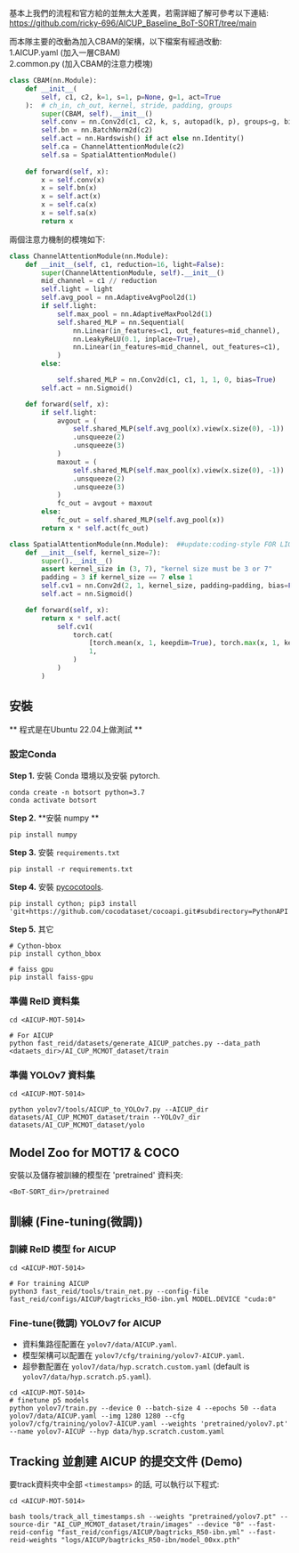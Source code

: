 基本上我們的流程和官方給的並無太大差異，若需詳細了解可參考以下連結: https://github.com/ricky-696/AICUP_Baseline_BoT-SORT/tree/main

而本隊主要的改動為加入CBAM的架構，以下檔案有經過改動: <br>
1.AICUP.yaml (加入一層CBAM) <br>
2.common.py (加入CBAM的注意力模塊)

```py
class CBAM(nn.Module):
    def __init__(
        self, c1, c2, k=1, s=1, p=None, g=1, act=True
    ):  # ch_in, ch_out, kernel, stride, padding, groups
        super(CBAM, self).__init__()
        self.conv = nn.Conv2d(c1, c2, k, s, autopad(k, p), groups=g, bias=False)
        self.bn = nn.BatchNorm2d(c2)
        self.act = nn.Hardswish() if act else nn.Identity()
        self.ca = ChannelAttentionModule(c2)
        self.sa = SpatialAttentionModule()
        
    def forward(self, x):
        x = self.conv(x)
        x = self.bn(x)
        x = self.act(x)
        x = self.ca(x)
        x = self.sa(x)
        return x
```
兩個注意力機制的模塊如下:
```py
class ChannelAttentionModule(nn.Module):
    def __init__(self, c1, reduction=16, light=False):
        super(ChannelAttentionModule, self).__init__()
        mid_channel = c1 // reduction
        self.light = light
        self.avg_pool = nn.AdaptiveAvgPool2d(1)
        if self.light:
            self.max_pool = nn.AdaptiveMaxPool2d(1)
            self.shared_MLP = nn.Sequential(
                nn.Linear(in_features=c1, out_features=mid_channel),
                nn.LeakyReLU(0.1, inplace=True),
                nn.Linear(in_features=mid_channel, out_features=c1),
            )
        else:

            self.shared_MLP = nn.Conv2d(c1, c1, 1, 1, 0, bias=True)
        self.act = nn.Sigmoid()

    def forward(self, x):
        if self.light:
            avgout = (
                self.shared_MLP(self.avg_pool(x).view(x.size(0), -1))
                .unsqueeze(2)
                .unsqueeze(3)
            )
            maxout = (
                self.shared_MLP(self.max_pool(x).view(x.size(0), -1))
                .unsqueeze(2)
                .unsqueeze(3)
            )
            fc_out = avgout + maxout
        else:
            fc_out = self.shared_MLP(self.avg_pool(x))
        return x * self.act(fc_out)
```
```py
class SpatialAttentionModule(nn.Module):  ##update:coding-style FOR LIGHTING
    def __init__(self, kernel_size=7):
        super().__init__()
        assert kernel_size in (3, 7), "kernel size must be 3 or 7"
        padding = 3 if kernel_size == 7 else 1
        self.cv1 = nn.Conv2d(2, 1, kernel_size, padding=padding, bias=False)
        self.act = nn.Sigmoid()

    def forward(self, x):
        return x * self.act(
            self.cv1(
                torch.cat(
                    [torch.mean(x, 1, keepdim=True), torch.max(x, 1, keepdim=True)[0]],
                    1,
                )
            )
        )
```
## 安裝
** 程式是在Ubuntu 22.04上做測試 **

### 設定Conda
**Step 1.** 安裝 Conda 環境以及安裝 pytorch.
```shell
conda create -n botsort python=3.7
conda activate botsort
```
**Step 2.** **安裝 numpy **
```shell
pip install numpy
```
**Step 3.** 安裝 `requirements.txt`
```shell
pip install -r requirements.txt
```
**Step 4.** 安裝 [pycocotools](https://github.com/cocodataset/cocoapi).
```shell
pip install cython; pip3 install 'git+https://github.com/cocodataset/cocoapi.git#subdirectory=PythonAPI'
```
**Step 5.** 其它
```shell
# Cython-bbox
pip install cython_bbox

# faiss gpu
pip install faiss-gpu
```
### 準備 ReID 資料集  
```shell
cd <AICUP-MOT-5014>

# For AICUP 
python fast_reid/datasets/generate_AICUP_patches.py --data_path <dataets_dir>/AI_CUP_MCMOT_dataset/train
```
### 準備 YOLOv7 資料集
```shell
cd <AICUP-MOT-5014>

python yolov7/tools/AICUP_to_YOLOv7.py --AICUP_dir datasets/AI_CUP_MCMOT_dataset/train --YOLOv7_dir datasets/AI_CUP_MCMOT_dataset/yolo
```
## Model Zoo for MOT17 & COCO
安裝以及儲存被訓練的模型在 'pretrained' 資料夾:
```
<BoT-SORT_dir>/pretrained
```

## 訓練 (Fine-tuning(微調))

### 訓練 ReID 模型 for AICUP
```shell
cd <AICUP-MOT-5014>

# For training AICUP 
python3 fast_reid/tools/train_net.py --config-file fast_reid/configs/AICUP/bagtricks_R50-ibn.yml MODEL.DEVICE "cuda:0"
```
### Fine-tune(微調) YOLOv7 for AICUP
- 資料集路徑配置在 `yolov7/data/AICUP.yaml`.
- 模型架構可以配置在 `yolov7/cfg/training/yolov7-AICUP.yaml`.
- 超參數配置在 `yolov7/data/hyp.scratch.custom.yaml` (default is `yolov7/data/hyp.scratch.p5.yaml`).

``` shell
cd <AICUP-MOT-5014>
# finetune p5 models
python yolov7/train.py --device 0 --batch-size 4 --epochs 50 --data yolov7/data/AICUP.yaml --img 1280 1280 --cfg yolov7/cfg/training/yolov7-AICUP.yaml --weights 'pretrained/yolov7.pt' --name yolov7-AICUP --hyp data/hyp.scratch.custom.yaml
```
## Tracking 並創建 AICUP 的提交文件 (Demo)
要track資料夾中全部 `<timestamps>` 的話, 可以執行以下程式:
```shell
cd <AICUP-MOT-5014>

bash tools/track_all_timestamps.sh --weights "pretrained/yolov7.pt" --source-dir "AI_CUP_MCMOT_dataset/train/images" --device "0" --fast-reid-config "fast_reid/configs/AICUP/bagtricks_R50-ibn.yml" --fast-reid-weights "logs/AICUP/bagtricks_R50-ibn/model_00xx.pth"
```
